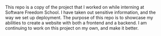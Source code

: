 This repo is a copy of the project that I worked on while interning at Software Freedom School.
I have taken out sensitive information, and the way we set up deployment. The purpose of this repo
is to showcase my abilities to create a website with both a frontend and a backend. I am continuing
to work on this project on my own, and make it better.
